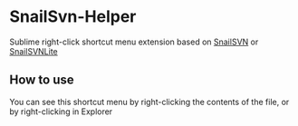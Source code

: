 # SnailSvn-Helper
Sublime right-click shortcut menu extension based on [SnailSVN](https://apps.apple.com/cn/app/snailsvn/id847259925) or [SnailSVNLite](https://apps.apple.com/cn/app/snailsvn/id1063090543)

## How to use
You can see this shortcut menu by right-clicking the contents of the file, or by right-clicking in Explorer
